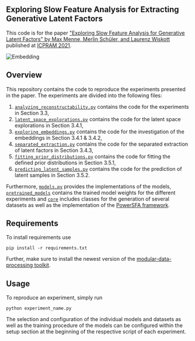 ## Exploring Slow Feature Analysis for Extracting Generative Latent Factors
This code is for the paper ["Exploring Slow Feature Analysis for Generative Latent Factors" by Max Menne, Merlin Schüler, and Laurenz Wiskott](https://www.scitepress.org/PublicationsDetail.aspx?ID=wThDi/+pZGE=&t=1) published at [ICPRAM 2021](http://www.icpram.org).

![Embedding](embeddings_moving_sequences.gif)

## Overview
This repository contains the code to reproduce the experiments presented in the paper. The experiments are divided into the following files:
1. [`analyzing_reconstructability.py`](analyzing_reconstructability.py) contains the code for the experiments in Section 3.3,
2. [`latent_space_explorations.py`](latent_space_explorations.py) contains the code for the latent space explorations in Section 3.4.1,
3. [`exploring_embeddings.py`](exploring_embeddings.py) contains the code for the investigation of the embeddings in Section 3.4.1 & 3.4.2,
4. [`separated_extraction.py`](separated_extraction.py) contains the code for the separated extraction of latent factors in Section 3.4.3,
5. [`fitting_prior_distributions.py`](fitting_prior_distributions.py) contains the code for fitting the defined prior distributions in Section 3.5.1,
6. [`predicting_latent_samples.py`](predicting_latent_samples.py) contains the code for the prediction of latent samples in Section 3.5.2.

Furthermore, [`models.py`](models.py) provides the implementations of the models, [`pretrained_models`](pretrained_models) contains the trained model weights for the different experiments and [`core`](core) includes classes for the generation of several datasets as well as the implementation of the [PowerSFA framework](http://proceedings.mlr.press/v101/schuler19a.html).

## Requirements
To install requirements use
```setup
pip install -r requirements.txt
```
Further, make sure to install the newest version of the [modular-data-processing toolkit](https://github.com/mdp-toolkit/mdp-toolkit.git).

## Usage
To reproduce an experiment, simply run
```
python experiment_name.py
```
The selection and configuration of the individual models and datasets as well as the training procedure of the models can be configured within the setup section at the beginning of the respective script of each experiment.
